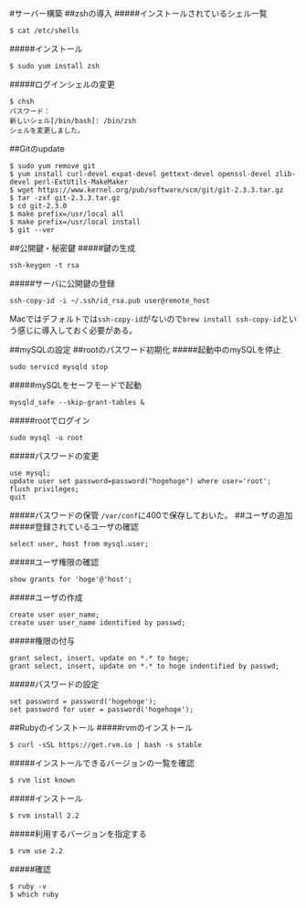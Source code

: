 #サーバー構築
##zshの導入
#####インストールされているシェル一覧
```
$ cat /etc/shells
```
#####インストール
```
$ sudo yum install zsh
```
#####ログインシェルの変更
```
$ chsh
パスワード：
新しいシェル[/bin/bash]: /bin/zsh
シェルを変更しました。
```

##Gitのupdate
```
$ sudo yum remove git
$ yum install curl-devel expat-devel gettext-devel openssl-devel zlib-devel perl-ExtUtils-MakeMaker
$ wget https://www.kernel.org/pub/software/scm/git/git-2.3.3.tar.gz
$ tar -zxf git-2.3.3.tar.gz
$ cd git-2.3.0
$ make prefix=/usr/local all
$ make prefix=/usr/local install
$ git --ver
```

##公開鍵・秘密鍵
#####鍵の生成
```
ssh-keygen -t rsa
```
#####サーバに公開鍵の登録
```
ssh-copy-id -i ~/.ssh/id_rsa.pub user@remote_host
```
Macではデフォルトでは`ssh-copy-id`がないので`brew install ssh-copy-id`という感じに導入しておく必要がある。


##mySQLの設定
##rootのパスワード初期化
#####起動中のmySQLを停止
```
sudo servicd mysqld stop
```
#####mySQLをセーフモードで起動
```
mysqld_safe --skip-grant-tables &
```
#####rootでログイン
```
sudo mysql -u root
```
#####パスワードの変更
```
use mysql;
update user set password=password("hogehoge") where user='root';
flush privileges;
quit
```
#####パスワードの保管
`/var/conf`に400で保存しておいた。
##ユーザの追加
#####登録されているユーザの確認
```
select user, host from mysql.user;
```
#####ユーザ権限の確認
```
show grants for 'hoge'@'host';
```
#####ユーザの作成
```
create user user_name;
create user user_name identified by passwd;
```
#####権限の付与
```
grant select, insert, update on *.* to hoge;
grant select, insert, update on *.* to hoge indentified by passwd;
```
#####パスワードの設定
```
set password = password('hogehoge');
set password for user = password('hogehoge');
```
##Rubyのインストール
#####rvmのインストール
```
$ curl -sSL https://get.rvm.io | bash -s stable
```
#####インストールできるバージョンの一覧を確認
```
$ rvm list known
```
#####インストール
```
$ rvm install 2.2
```
#####利用するバージョンを指定する
```
$ rvm use 2.2
```
#####確認
```
$ ruby -v
$ which ruby
```
